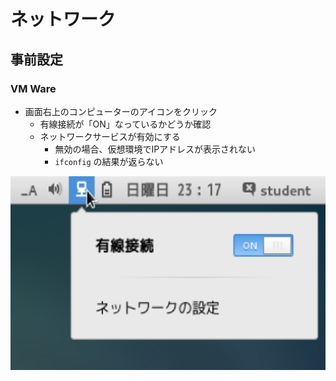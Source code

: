# ネットワーク

## 事前設定

### VM Ware

* 画面右上のコンピューターのアイコンをクリック
    * 有線接続が「ON」なっているかどうか確認
    * ネットワークサービスが有効にする
        * 無効の場合、仮想環境でIPアドレスが表示されない
        * `ifconfig` の結果が返らない

![port](./image/port_00.png)
    